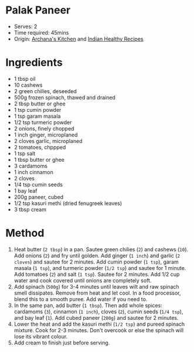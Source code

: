 # Palak Paneer
* Serves: 2
* Time required: 45mins
* Origin: [Archana's Kitchen](https://www.archanaskitchen.com/palak-paneer-spinach-in-cottage-cheese-gravy) and [Indian Healthy Recipes](https://www.indianhealthyrecipes.com/palak-paneer-recipe-easy-paneer-recipes-step-by-step-pics/)

# Ingredients
* 1 tbsp oil
* 10 cashews
* 2 green chilies, deseeded
* 500g frozen spinach, thawed and drained
* 2 tbsp butter or ghee
* 1 tsp cumin powder
* 1 tsp garam masala
* 1/2 tsp turmeric powder
* 2 onions, finely chopped
* 1 inch ginger, microplaned
* 2 cloves garlic, microplaned
* 2 tomatoes, chppped
* 1 tsp salt
* 1 tbsp butter or ghee
* 3 cardamoms
* 1 inch cinnamon
* 2 cloves
* 1/4 tsp cumin seeds
* 1 bay leaf
* 200g paneer, cubed
* 1/2 tsp kasuri methi (dried fenugreek leaves)
* 3 tbsp cream



# Method
1. Heat butter (`2 tbsp`) in a pan. Sautee green chilies (`2`) and cashews (`10`). Add onions (`2`) and fry until golden. Add ginger (`1 inch`) and garlic (`2 cloves`) and sautee for 2 minutes. Add cumin powder (`1 tsp`), garam masala (`1 tsp`), and turmeric powder (`1/2 tsp`) and sautee for 1 minute. Add tomatoes (`2`) and salt (`1 tsp`). Sautee for 2 minutes. Add 1/2 cup water and cook covered until onions are completely soft.
1. Add spinach (`500g`) for 3-4 minutes until leaves wilt and raw spinach smell dissipates. Remove from heat and let cool. In a food processor, blend this to a smooth puree. Add water if you need to.
1. In the same pan, add butter (`1 tbsp`). Then add whole spices: cardamoms (`3`), cinnamon (`1 inch`), cloves (`2`), cumin seeds (`1/4 tsp`), and bay leaf (`1`). Add cubed paneer (`200g`) and sautee for 2 minutes.
1. Lower the heat and add the kasuri methi (`1/2 tsp`) and pureed spinach mixture. Cook for 2-3 minutes. Don't overcook or else the spinach will lose its vibrant colour.
1. Add cream to finish just before serving.
